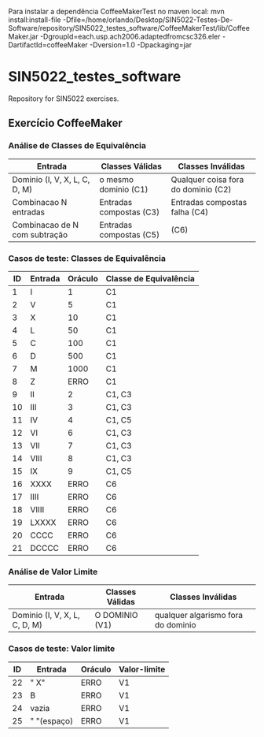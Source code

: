 
Para instalar a dependência CoffeeMakerTest no maven local:
mvn install:install-file -Dfile=/home/orlando/Desktop/SIN5022-Testes-De-Software/repository/SIN5022_testes_software/CoffeeMakerTest/lib/CoffeeMaker.jar -DgroupId=each.usp.ach2006.adaptedfromcsc326.eler -DartifactId=coffeeMaker -Dversion=1.0 -Dpackaging=jar

# SIN5022_testes_software
Repository for SIN5022 exercises.

## Exercício CoffeeMaker

### Análise de Classes de Equivalência
| Entrada                        | Classes Válidas        | Classes Inválidas     |
|--------------------------------|------------------------|-----------------------|
|Dominio (I, V, X, L, C, D, M)   | o mesmo dominio (C1)   |Qualquer coisa fora do dominio (C2) |
|Combinacao N entradas           |Entradas compostas (C3) |Entradas compostas falha  (C4) |
|Combinacao de N com subtração   |Entradas compostas (C5)|  (C6) |

### Casos de teste: Classes de Equivalência
| ID | Entrada | Oráculo            | Classe de Equivalência |
|----|---------|--------------------|------------------------|
|1   | I       | 1                  |  C1                  |
|2   | V       | 5                  |  C1                  |
|3   | X       | 10                 |  C1                  |
|4   | L       | 50                 |  C1                  |
|5   | C       | 100                |  C1                  |
|6   | D       | 500                |  C1                  |
|7   | M       | 1000               |  C1                  |
|8   | Z       | ERRO               |  C1                  |
|9   | II      | 2                  |  C1, C3              |
|10  | III     | 3                  |  C1, C3              |
|11  | IV      | 4                  |  C1, C5              |
|12  | VI      | 6                  |  C1, C3              |
|13  | VII     | 7                  |  C1, C3              |
|14  | VIII    | 8                  |  C1, C3              |
|15  | IX      | 9                  |  C1, C5              |
|16  | XXXX    |ERRO                |  C6                  |
|17  | IIII    |ERRO                |  C6                  |
|18  | VIIII   |ERRO                |  C6                  |
|19  | LXXXX   |ERRO                |  C6                  |
|20  | CCCC    |ERRO                |  C6                  |
|21  | DCCCC   |ERRO                |  C6                  |


### Análise de Valor Limite
| Entrada                     |  Classes Válidas | Classes Inválidas     |
|-----------------------------|-----------------|-----------------------|
|Dominio (I, V, X, L, C, D, M)|   O DOMINIO (V1)| qualquer algarismo fora do dominio  |


### Casos de teste: Valor limite
| ID | Entrada   | Oráculo            | Valor-limite |
|----|-----------|--------------------|--------------|
|22  |" X"       |ERRO                |  V1          |
|23  | B         |ERRO                |  V1          |
|24  | vazia     |ERRO                |  V1          |
|25  |" "(espaço)|ERRO                |  V1          |
